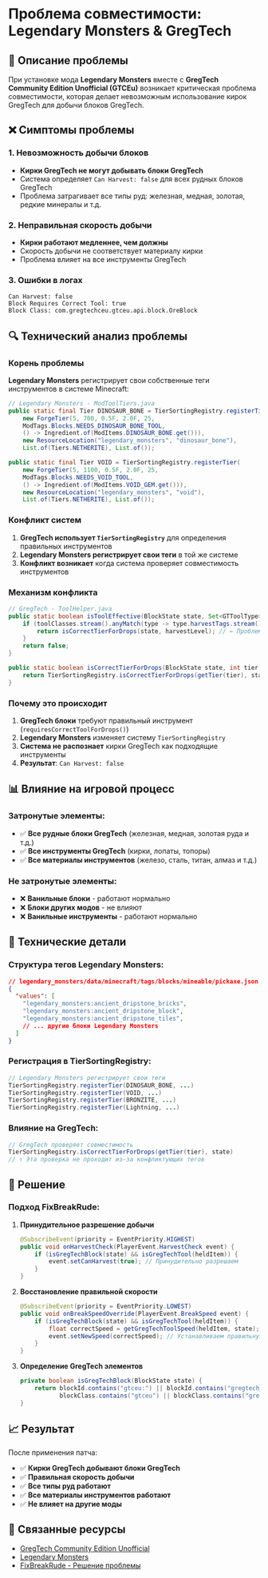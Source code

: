 # Проблема совместимости: Legendary Monsters & GregTech

## 🚨 Описание проблемы

При установке мода **Legendary Monsters** вместе с **GregTech Community Edition Unofficial (GTCEu)** возникает критическая проблема совместимости, которая делает невозможным использование кирок GregTech для добычи блоков GregTech.

## ❌ Симптомы проблемы

### 1. Невозможность добычи блоков
- **Кирки GregTech не могут добывать блоки GregTech**
- Система определяет `Can Harvest: false` для всех рудных блоков GregTech
- Проблема затрагивает все типы руд: железная, медная, золотая, редкие минералы и т.д.

### 2. Неправильная скорость добычи
- **Кирки работают медленнее, чем должны**
- Скорость добычи не соответствует материалу кирки
- Проблема влияет на все инструменты GregTech

### 3. Ошибки в логах
```
Can Harvest: false
Block Requires Correct Tool: true
Block Class: com.gregtechceu.gtceu.api.block.OreBlock
```

## 🔍 Технический анализ проблемы

### Корень проблемы

**Legendary Monsters** регистрирует свои собственные теги инструментов в системе Minecraft:

```java
// Legendary Monsters - ModToolTiers.java
public static final Tier DINOSAUR_BONE = TierSortingRegistry.registerTier(
    new ForgeTier(5, 700, 0.5F, 2.0F, 25, 
    ModTags.Blocks.NEEDS_DINOSAUR_BONE_TOOL, 
    () -> Ingredient.of(ModItems.DINOSAUR_BONE.get())), 
    new ResourceLocation("legendary_monsters", "dinosaur_bone"), 
    List.of(Tiers.NETHERITE), List.of());

public static final Tier VOID = TierSortingRegistry.registerTier(
    new ForgeTier(5, 1100, 0.5F, 2.0F, 25, 
    ModTags.Blocks.NEEDS_VOID_TOOL, 
    () -> Ingredient.of(ModItems.VOID_GEM.get())), 
    new ResourceLocation("legendary_monsters", "void"), 
    List.of(Tiers.NETHERITE), List.of());
```

### Конфликт систем

1. **GregTech использует `TierSortingRegistry`** для определения правильных инструментов
2. **Legendary Monsters регистрирует свои теги** в той же системе
3. **Конфликт возникает** когда система проверяет совместимость инструментов

### Механизм конфликта

```java
// GregTech - ToolHelper.java
public static boolean isToolEffective(BlockState state, Set<GTToolType> toolClasses, int harvestLevel) {
    if (toolClasses.stream().anyMatch(type -> type.harvestTags.stream().anyMatch(state::is))) {
        return isCorrectTierForDrops(state, harvestLevel); // ← Проблема здесь
    }
    return false;
}

public static boolean isCorrectTierForDrops(BlockState state, int tier) {
    return TierSortingRegistry.isCorrectTierForDrops(getTier(tier), state); // ← Конфликт
}
```

### Почему это происходит

1. **GregTech блоки** требуют правильный инструмент (`requiresCorrectToolForDrops()`)
2. **Legendary Monsters** изменяет систему `TierSortingRegistry`
3. **Система не распознает** кирки GregTech как подходящие инструменты
4. **Результат**: `Can Harvest: false`

## 📊 Влияние на игровой процесс

### Затронутые элементы:
- ✅ **Все рудные блоки GregTech** (железная, медная, золотая руда и т.д.)
- ✅ **Все инструменты GregTech** (кирки, лопаты, топоры)
- ✅ **Все материалы инструментов** (железо, сталь, титан, алмаз и т.д.)

### Не затронутые элементы:
- ❌ **Ванильные блоки** - работают нормально
- ❌ **Блоки других модов** - не влияют
- ❌ **Ванильные инструменты** - работают нормально

## 🔧 Технические детали

### Структура тегов Legendary Monsters:
```json
// legendary_monsters/data/minecraft/tags/blocks/mineable/pickaxe.json
{
  "values": [
    "legendary_monsters:ancient_dripstone_bricks",
    "legendary_monsters:ancient_dripstone_block",
    "legendary_monsters:ancient_dripstone_tiles",
    // ... другие блоки Legendary Monsters
  ]
}
```

### Регистрация в TierSortingRegistry:
```java
// Legendary Monsters регистрирует свои теги
TierSortingRegistry.registerTier(DINOSAUR_BONE, ...)
TierSortingRegistry.registerTier(VOID, ...)
TierSortingRegistry.registerTier(BRONZITE, ...)
TierSortingRegistry.registerTier(Lightning, ...)
```

### Влияние на GregTech:
```java
// GregTech проверяет совместимость
TierSortingRegistry.isCorrectTierForDrops(getTier(tier), state)
// ↑ Эта проверка не проходит из-за конфликтующих тегов
```

## 🎯 Решение

### Подход FixBreakRude:

1. **Принудительное разрешение добычи**
   ```java
   @SubscribeEvent(priority = EventPriority.HIGHEST)
   public void onHarvestCheck(PlayerEvent.HarvestCheck event) {
       if (isGregTechBlock(state) && isGregTechTool(heldItem)) {
           event.setCanHarvest(true); // Принудительно разрешаем
       }
   }
   ```

2. **Восстановление правильной скорости**
   ```java
   @SubscribeEvent(priority = EventPriority.LOWEST)
   public void onBreakSpeedOverride(PlayerEvent.BreakSpeed event) {
       if (isGregTechBlock(state) && isGregTechTool(heldItem)) {
           float correctSpeed = getGregTechToolSpeed(heldItem, state);
           event.setNewSpeed(correctSpeed); // Устанавливаем правильную скорость
       }
   }
   ```

3. **Определение GregTech элементов**
   ```java
   private boolean isGregTechBlock(BlockState state) {
       return blockId.contains("gtceu:") || blockId.contains("gregtech:") ||
              blockClass.contains("gtceu") || blockClass.contains("gregtech");
   }
   ```

## 📈 Результат

После применения патча:
- ✅ **Кирки GregTech добывают блоки GregTech**
- ✅ **Правильная скорость добычи**
- ✅ **Все типы руд работают**
- ✅ **Все материалы инструментов работают**
- ✅ **Не влияет на другие моды**

## 🔗 Связанные ресурсы

- [GregTech Community Edition Unofficial](https://github.com/GregTechCEu/GregTechCEu)
- [Legendary Monsters](https://www.curseforge.com/minecraft/mc-mods/legendary-monsters)
- [FixBreakRude - Решение проблемы](https://github.com/your-repo/fixbreakrude) 